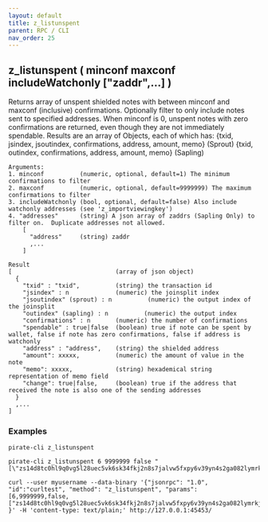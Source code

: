 ```yaml
---
layout: default
title: z_listunspent
parent: RPC / CLI
nav_order: 25
---
```


## z_listunspent ( minconf maxconf includeWatchonly ["zaddr",...] )

Returns array of unspent shielded notes with between minconf and maxconf (inclusive) confirmations.
Optionally filter to only include notes sent to specified addresses.
When minconf is 0, unspent notes with zero confirmations are returned, even though they are not immediately spendable.
Results are an array of Objects, each of which has:
{txid, jsindex, jsoutindex, confirmations, address, amount, memo} (Sprout)
{txid, outindex, confirmations, address, amount, memo} (Sapling)

```
Arguments:
1. minconf          (numeric, optional, default=1) The minimum confirmations to filter
2. maxconf          (numeric, optional, default=9999999) The maximum confirmations to filter
3. includeWatchonly (bool, optional, default=false) Also include watchonly addresses (see 'z_importviewingkey')
4. "addresses"      (string) A json array of zaddrs (Sapling Only) to filter on.  Duplicate addresses not allowed.
    [
      "address"     (string) zaddr
      ,...
    ]
```
```
Result
[                             (array of json object)
  {
    "txid" : "txid",          (string) the transaction id 
    "jsindex" : n             (numeric) the joinsplit index
    "jsoutindex" (sprout) : n          (numeric) the output index of the joinsplit
    "outindex" (sapling) : n          (numeric) the output index
    "confirmations" : n       (numeric) the number of confirmations
    "spendable" : true|false  (boolean) true if note can be spent by wallet, false if note has zero confirmations, false if address is watchonly
    "address" : "address",    (string) the shielded address
    "amount": xxxxx,          (numeric) the amount of value in the note
    "memo": xxxxx,            (string) hexademical string representation of memo field
    "change": true|false,     (boolean) true if the address that received the note is also one of the sending addresses
  }
  ,...
]
```

### Examples
```
pirate-cli z_listunspent 
```
```
pirate-cli z_listunspent 6 9999999 false "[\"zs14d8tc0hl9q0vg5l28uec5vk6sk34fkj2n8s7jalvw5fxpy6v39yn4s2ga082lymrkjk0x2nqg37\",\"zs14d8tc0hl9q0vg5l28uec5vk6sk34fkj2n8s7jalvw5fxpy6v39yn4s2ga082lymrkjk0x2nqg37\"]"
```
```
curl --user myusername --data-binary '{"jsonrpc": "1.0", "id":"curltest", "method": "z_listunspent", "params": [6,9999999,false,["zs14d8tc0hl9q0vg5l28uec5vk6sk34fkj2n8s7jalvw5fxpy6v39yn4s2ga082lymrkjk0x2nqg37","zs14d8tc0hl9q0vg5l28uec5vk6sk34fkj2n8s7jalvw5fxpy6v39yn4s2ga082lymrkjk0x2nqg37"]] }' -H 'content-type: text/plain;' http://127.0.0.1:45453/
```
